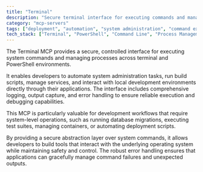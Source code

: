 ```yaml
---
title: "Terminal"
description: "Secure terminal interface for executing commands and managing processes with robust logging and error handling for system administration and development tasks."
category: "mcp-servers"
tags: ["deployment", "automation", "system administration", "command execution", "logging", "error handling"]
tech_stack: ["Terminal", "PowerShell", "Command Line", "Process Management", "Build Scripts", "Container Management"]
---
```


The Terminal MCP provides a secure, controlled interface for executing system commands and managing processes across terminal and PowerShell environments. 

It enables developers to automate system administration tasks, run build scripts, manage services, and interact with local development environments directly through their applications. The interface includes comprehensive logging, output capture, and error handling to ensure reliable execution and debugging capabilities.

This MCP is particularly valuable for development workflows that require system-level operations, such as running database migrations, executing test suites, managing containers, or automating deployment scripts. 

By providing a secure abstraction layer over system commands, it allows developers to build tools that interact with the underlying operating system while maintaining safety and control. The robust error handling ensures that applications can gracefully manage command failures and unexpected outputs.